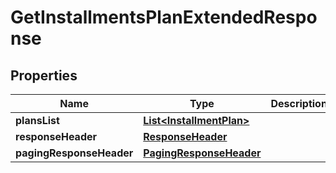 
# GetInstallmentsPlanExtendedResponse

## Properties
Name | Type | Description | Notes
------------ | ------------- | ------------- | -------------
**plansList** | [**List&lt;InstallmentPlan&gt;**](InstallmentPlan.md) |  |  [optional]
**responseHeader** | [**ResponseHeader**](ResponseHeader.md) |  |  [optional]
**pagingResponseHeader** | [**PagingResponseHeader**](PagingResponseHeader.md) |  |  [optional]



